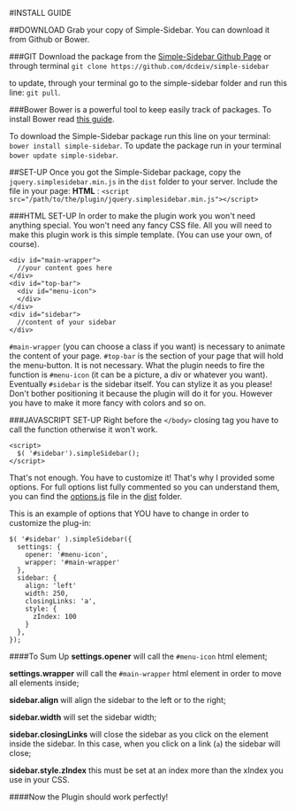#INSTALL GUIDE

##DOWNLOAD
Grab your copy of Simple-Sidebar. You can download it from Github or Bower.

###GIT
Download the package from the [Simple-Sidebar Github Page](https://github.com/dcdeiv/simple-sidebar) or through terminal
`git clone https://github.com/dcdeiv/simple-sidebar`

to update, through your terminal go to the simple-sidebar folder and run this line: `git pull`.

###Bower
Bower is a powerful tool to keep easily track of packages.
To install Bower read [this guide](http://bower.io/#install-bower).

To download the Simple-Sidebar package run this line on your terminal:
`bower install simple-sidebar`.
To update the package run in your terminal `bower update simple-sidebar`.

##SET-UP
Once you got the Simple-Sidebar package, copy the `jquery.simplesidebar.min.js` in the `dist` folder to your server.
Include the file in your page:
**HTML** : `<script src="/path/to/the/plugin/jquery.simplesidebar.min.js"></script>`

###HTML SET-UP
In order to make the plugin work you won't need anything special. You won't need any fancy CSS file. All you will need to make this plugin work is this simple template. (You can use your own, of course).

    <div id="main-wrapper">
      //your content goes here
    </div>
    <div id="top-bar">
      <div id="menu-icon">
      </div>
    </div>
    <div id="sidebar">
      //content of your sidebar
    </div>

`#main-wrapper` (you can choose a class if you want) is necessary to animate the content of your page.
`#top-bar` is the section of your page that will hold the menu-button. It is not necessary. What the plugin needs to fire the function is `#menu-icon` (it can be a picture, a div or whatever you want).
Eventually `#sidebar` is the sidebar itself. You can stylize it as you please! Don't bother positioning it because the plugin will do it for you. However you have to make it more fancy with colors and so on.

###JAVASCRIPT SET-UP
Right before the `</body>` closing tag you have to call the function otherwise it won't work.

    <script>
      $( '#sidebar').simpleSidebar();
    </script>

That's not enough. You have to customize it! That's why I provided some options. For full options list fully commented so you can understand them, you can find the [options.js](dist/options.js) file in the [dist](/dist) folder.

This is an example of options that YOU have to change in order to customize the plug-in:

    $( '#sidebar' ).simpleSidebar({
      settings: {
        opener: '#menu-icon',
        wrapper: '#main-wrapper'
      },
      sidebar: {
        align: 'left'
        width: 250,
        closingLinks: 'a',
        style: {
          zIndex: 100
        }
      },
    });

####To Sum Up
**settings.opener** will call the `#menu-icon` html element;

**settings.wrapper** will call the `#main-wrapper` html element in order to move all elements inside;

**sidebar.align** will align the sidebar to the left or to the right;

**sidebar.width** will set the sidebar width;

**sidebar.closingLinks** will close the sidebar as you click on the element inside the sidebar. In this case, when you click on a link (`a`) the sidebar will close;

**sidebar.style.zIndex** this must be set at an index more than the xIndex you use in your CSS.

####Now the Plugin should work perfectly!
